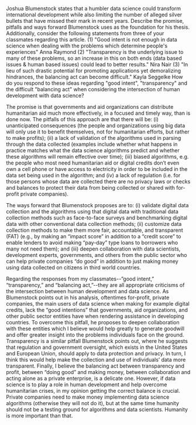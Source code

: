 Joshua Blumenstock states that a humbler data science could transform international development while also limiting the number of alleged silver bullets that have missed their mark in recent years. Describe the promise, pitfalls and ways forward Blumenstock uses as the foundation for his thesis. Additionally, consider the following statements from three of your classmates regarding this article. (1) "Good intent is not enough in data science when dealing with the problems which determine people's experiences" Anna Raymond (2) "Transparency is the underlying issue to many of these problems, so an increase in this on both ends (data based issues & human based issues) could lead to better results." Nira Nair (3) "In lieu of such drastic potential for promoting applications yet demoralizing hindrances, the balancing act can become difficult." Kayla Seggelke How do you respond to these ideas regarding "good intent", "transparency" and the difficult "balancing act" when considering the intersection of human development with data science?

The promise is that governments and aid organizations can distribute humanitarian aid much more effectively, in a focused and timely way, than is done now.  The pitfalls of this approach are that there will be: (i) unanticipated consequences (the people and organizations using big data will only use it to benefit themselves, not for humanitarian efforts, but rather to make profits); (ii) a lack of validation of the algorithms used in parsing through the data collected (examples include whether what happens in practice matches what the data science algorithms predict and whether these algorithms will remain effective over time); (iii) biased algorithms, e.g. the people who most need humanitarian aid or digital credits don’t even own a cell phone or have access to electricity in order to be included in the data set being used in the algorithm; and (iv) a lack of regulation (i.e. for those persons whose data are collected there are no privacy laws or checks and balances to protect their data from being collected or shared with for-profit private companies).

The ways forward that Blumenstock proposes are to: (i) validate digital data collection and the algorithms using that digital data with traditional data collection methods such as face-to-face surveys and benchmarking digital data with other conventional data collection methods; (ii) customize data collection methods to make them more fair, accountable, and transparent (FAT) (e.g., by making an “impact score” in addition to a “credit score” to enable lenders to avoid making “pay-day” type loans to borrowers who many not need them); and (iii) deepen collaboration with data scientists, development experts, governments, and others from the public sector who can help private companies “do good” in addition to just making money using data collected on citizens in third world countries.  

Regarding the responses from my classmates--”good intent,” “transparency,” and “balancing act,”--they are all appropriate criticisms of the intersection between human development and data science.  As Blumenstock points out in his analysis, oftentimes for-profit, private companies, the main users of data science when making for example digital credits, lack the “good intentions” that governments, aid organizations, and other public sector entities have when rendering assistance in developing countries.  To overcome this pitfall, he proposes to deepen collaboration with these entities which I believe would help greatly to generate goodwill and offer greater insight into the problems individuals face on the ground.  Transparency is a similar pitfall Blumenstock points out, where he suggests that regulation and government oversight, which exists in the United States and European Union, should apply to data protection and privacy.  In turn, I think this would help make the collection and use of individuals’ data more transparent.  Finally, I believe the balancing act between transparency and profit, between “doing good” and making money, between collaboration and acting alone as a private enterprise, is a delicate one.  However, if data science is to play a role in human development and help overcome humanitarian crises, in my opinion getting the correct balance is crucial.  Private companies need to make money implementing data science algorithms (otherwise they will not do it), but at the same time humanity should not be a testing ground for algorithms and data scientists.  Humanity is more important than that.

